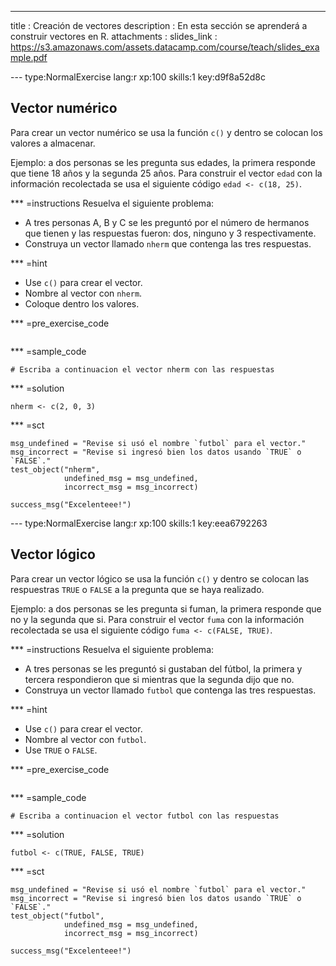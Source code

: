 ---
title       : Creación de vectores
description : En esta sección se aprenderá a construir vectores en R.
attachments :
  slides_link : https://s3.amazonaws.com/assets.datacamp.com/course/teach/slides_example.pdf

--- type:NormalExercise lang:r xp:100 skills:1 key:d9f8a52d8c
## Vector numérico

Para crear un vector numérico se usa la función `c()` y dentro se colocan los valores a almacenar.

Ejemplo: a dos personas se les pregunta sus edades, la primera responde que tiene 18 años y la segunda 25 años. Para construir el vector `edad` con la información recolectada se usa el siguiente código `edad <- c(18, 25)`.

*** =instructions
Resuelva el siguiente problema:

- A tres personas A, B y C se les preguntó por el número de hermanos que tienen y las respuestas fueron: dos, ninguno y 3 respectivamente.
- Construya un vector llamado `nherm` que contenga las tres respuestas.

*** =hint
- Use `c()` para crear el vector.
- Nombre al vector con `nherm`.
- Coloque dentro los valores.


*** =pre_exercise_code
```{r}

```

*** =sample_code
```{r}
# Escriba a continuacion el vector nherm con las respuestas

```

*** =solution
```{r}
nherm <- c(2, 0, 3)
```

*** =sct
```{r}
msg_undefined = "Revise si usó el nombre `futbol` para el vector."
msg_incorrect = "Revise si ingresó bien los datos usando `TRUE` o `FALSE`."
test_object("nherm",
            undefined_msg = msg_undefined,
            incorrect_msg = msg_incorrect) 

success_msg("Excelenteee!")
```

--- type:NormalExercise lang:r xp:100 skills:1 key:eea6792263
## Vector lógico

Para crear un vector lógico se usa la función `c()` y dentro se colocan las respuestras `TRUE` o `FALSE` a la pregunta que se haya realizado.

Ejemplo: a dos personas se les pregunta si fuman, la primera responde que no y la segunda que si. Para construir el vector `fuma` con la información recolectada se usa el siguiente código `fuma <- c(FALSE, TRUE)`.

*** =instructions
Resuelva el siguiente problema:

- A tres personas se les preguntó si gustaban del fútbol, la primera y tercera respondieron que si mientras que la segunda dijo que no.
- Construya un vector llamado `futbol` que contenga las tres respuestas.

*** =hint
- Use `c()` para crear el vector.
- Nombre al vector con `futbol`.
- Use `TRUE` o `FALSE`.


*** =pre_exercise_code
```{r}

```

*** =sample_code
```{r}
# Escriba a continuacion el vector futbol con las respuestas

```

*** =solution
```{r}
futbol <- c(TRUE, FALSE, TRUE)
```

*** =sct
```{r}
msg_undefined = "Revise si usó el nombre `futbol` para el vector."
msg_incorrect = "Revise si ingresó bien los datos usando `TRUE` o `FALSE`."
test_object("futbol",
            undefined_msg = msg_undefined,
            incorrect_msg = msg_incorrect) 

success_msg("Excelenteee!")
```
